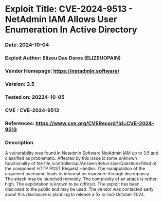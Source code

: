 # Exploit Title: CVE-2024-9513 - NetAdmin IAM Allows User Enumeration In Active Directory

### Date:  2024-10-04
### Exploit Author: Elizeu Das Dores (ELIZEUOPAIN)
### Vendor Homepage: https://netadmin.software/
### Version: 3.5
### Tested on: 20224-10-05
### CVE : CVE-2024-9513
### References: https://www.cve.org/CVERecord?id=CVE-2024-9513
### Description
A vulnerability was found in Netadmin Software NetAdmin IAM up to 3.5 and classified as problematic. Affected by this issue is some unknown functionality of the file /controller/api/Answer/ReturnUserQuestionsFilled of the component HTTP POST Request Handler. The manipulation of the argument username leads to information exposure through discrepancy. The attack may be launched remotely. The complexity of an attack is rather high. The exploitation is known to be difficult. The exploit has been disclosed to the public and may be used. The vendor was contacted early about this disclosure is planning to release a fix in mid-October 2024.
